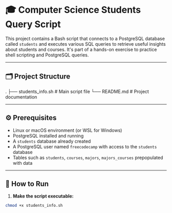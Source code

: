 # 🎓 Computer Science Students Query Script

This project contains a Bash script that connects to a PostgreSQL database called `students` and executes various SQL queries to retrieve useful insights about students and courses. It's part of a hands-on exercise to practice shell scripting and PostgreSQL queries.

---

## 🗂️ Project Structure

.
├── students_info.sh # Main script file
└── README.md # Project documentation


---

## ⚙️ Prerequisites

- Linux or macOS environment (or WSL for Windows)
- PostgreSQL installed and running
- A `students` database already created
- A PostgreSQL user named `freecodecamp` with access to the `students` database
- Tables such as `students`, `courses`, `majors`, `majors_courses` prepopulated with data

---

## 🚀 How to Run

1. **Make the script executable:**

```bash
chmod +x students_info.sh
